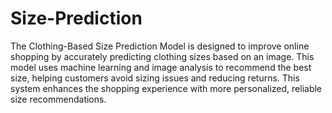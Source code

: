 # Size-Prediction
The Clothing-Based Size Prediction Model is designed to improve online shopping by accurately predicting clothing sizes based on an image. This model uses machine learning and image analysis to recommend the best size, helping customers avoid sizing issues and reducing returns. This system enhances the shopping experience with more personalized, reliable size recommendations.

